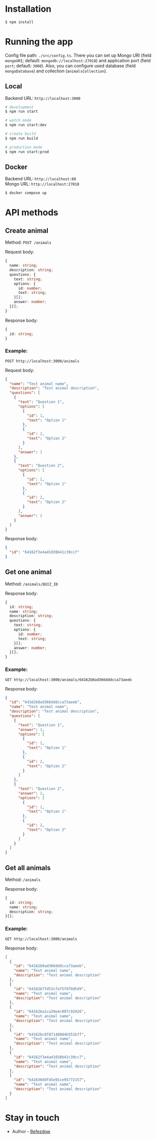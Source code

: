 # Installation

```bash
$ npm install
```

# Running the app

Config file path: `./src/config.ts`. 
There you can set up Mongo URI (field `mongoURI`; default: `mongodb://localhost:27018`) and application port (field `port`; default: `3000`).
Also, you can configure used database (field `mongoDatabase`) and collection (`animalsCollection`).

## Local

Backend URL: `http://localhost:3000`

```bash
# development
$ npm run start

# watch mode
$ npm run start:dev

# create build
$ npm run build

# production mode
$ npm run start:prod
```

## Docker

Backend URL: `http://localhost:80`<br />
Mongo URL: `http://localhost:27018`

```bash
$ docker compose up
```

# API methods

## Create animal

Method: `POST /animals`

Request body:
```typescript
{
  name: string;
  description: string;
  questions: {
    text: string;
    options: {
      id: number;
      text: string;
    }[];
    answer: number;
  }[];
}
```

Response body:
```typescript
{
  id: string;
}
```

### Example:

`POST http://localhost:3000/animals`

Request body:
```json
{
  "name": "Test animal name",
  "description": "Test animal description",
  "questions": [
    {
      "text": "Question 1",
      "options": [
        {
          "id": 1,
          "text": "Option 1"
        },
        {
          "id": 2,
          "text": "Option 2"
        }
      ],
      "answer": 1
    },
    {
      "text": "Question 2",
      "options": [
        {
          "id": 1,
          "text": "Option 1"
        },
        {
          "id": 2,
          "text": "Option 2"
        }
      ],
      "answer": 2
    }
  ]
}
```

Response body:
```json
{
  "id": "64162f3e4ad1038b41c39cc7"
}
```

## Get one animal

Method: `/animals/QUIZ_ID`

Response body:
```typescript
{
  id: string;
  name: string;
  description: string;
  questions: {
    text: string;
    options: {
      id: number;
      text: string;
    }[];
    answer: number;
  }[];
}
```

### Example:

`GET http://localhost:3000/animals/64162b0ad366dddcca73aeeb`

Response body:
```json
{
  "id": "64162b0ad366dddcca73aeeb",
  "name": "Test animal name",
  "description": "Test animal description",
  "questions": [
    {
      "text": "Question 1",
      "answer": 1,
      "options": [
        {
          "id": 1,
          "text": "Option 1"
        },
        {
          "id": 2,
          "text": "Option 2"
        }
      ]
    },
    {
      "text": "Question 2",
      "answer": 2,
      "options": [
        {
          "id": 1,
          "text": "Option 1"
        },
        {
          "id": 2,
          "text": "Option 2"
        }
      ]
    }
  ]
}
```

## Get all animals

Method: `/animals`

Response body:
```typescript
{
  id: string;
  name: string;
  description: string;
}[];
```

### Example:

`GET http://localhost:3000/animals`

Response body:
```json
[
  {
    "id": "64162b0ad366dddcca73aeeb",
    "name": "Test animal name",
    "description": "Test animal description"
  },
  {
    "id": "64162b7fd53cfaf5f8f0d5d9",
    "name": "Test animal name",
    "description": "Test animal description"
  },
  {
    "id": "64162ba1ca39e4c097c92926",
    "name": "Test animal name",
    "description": "Test animal description"
  },
  {
    "id": "64162bc6f87148884b551b7f",
    "name": "Test animal name",
    "description": "Test animal description"
  },
  {
    "id": "64162f3e4ad1038b41c39cc7",
    "name": "Test animal name",
    "description": "Test animal description"
  },
  {
    "id": "641630ddf45e91ce95772157",
    "name": "Test animal name",
    "description": "Test animal description"
  }
]
```

# Stay in touch

- Author - [Befezdow](https://github.com/Befezdow)
